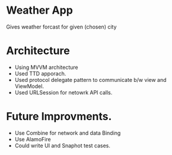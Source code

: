  # Weather App
 
 Gives weather forcast for given (chosen) city

# Architecture 
  
  * Using MVVM architecture 
  * Used TTD apporach.
  * Used protocol delegate pattern to communicate b/w view and ViewModel. 
  * Used URLSession for netowrk API calls. 

  
  # Future Improvments. 
  
 * Use Combine for network and data Binding
 * Use AlamoFire
 * Could write UI and Snaphot test cases. 
